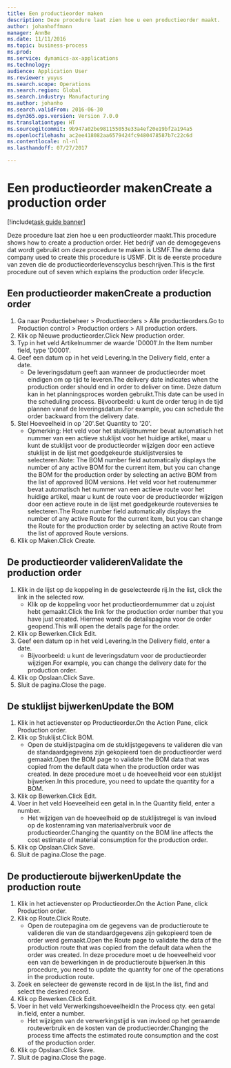 ```yaml
--- 
title: Een productieorder maken
description: Deze procedure laat zien hoe u een productieorder maakt.
author: johanhoffmann
manager: AnnBe
ms.date: 11/11/2016
ms.topic: business-process
ms.prod: 
ms.service: dynamics-ax-applications
ms.technology: 
audience: Application User
ms.reviewer: yuyus
ms.search.scope: Operations
ms.search.region: Global
ms.search.industry: Manufacturing
ms.author: johanho
ms.search.validFrom: 2016-06-30
ms.dyn365.ops.version: Version 7.0.0
ms.translationtype: HT
ms.sourcegitcommit: 9b947a02be981155053e33a4ef20e19bf2a194a5
ms.openlocfilehash: ac2ee418082aa6579424fc9480478587b7c22c6d
ms.contentlocale: nl-nl
ms.lasthandoff: 07/27/2017

---
```

# <a name="create-a-production-order"></a><span data-ttu-id="1966a-103">Een productieorder maken</span><span class="sxs-lookup"><span data-stu-id="1966a-103">Create a production order</span></span>

[!include[task guide banner](../../includes/task-guide-banner.md)]

<span data-ttu-id="1966a-104">Deze procedure laat zien hoe u een productieorder maakt.</span><span class="sxs-lookup"><span data-stu-id="1966a-104">This procedure shows how to create a production order.</span></span> <span data-ttu-id="1966a-105">Het bedrijf van de demogegevens dat wordt gebruikt om deze procedure te maken is USMF.</span><span class="sxs-lookup"><span data-stu-id="1966a-105">The demo data company used to create this procedure is USMF.</span></span> <span data-ttu-id="1966a-106">Dit is de eerste procedure van zeven die de productieorderlevenscyclus beschrijven.</span><span class="sxs-lookup"><span data-stu-id="1966a-106">This is the first procedure out of seven which explains the production order lifecycle.</span></span>


## <a name="create-a-production-order"></a><span data-ttu-id="1966a-107">Een productieorder maken</span><span class="sxs-lookup"><span data-stu-id="1966a-107">Create a production order</span></span>
1. <span data-ttu-id="1966a-108">Ga naar Productiebeheer > Productieorders > Alle productieorders.</span><span class="sxs-lookup"><span data-stu-id="1966a-108">Go to Production control > Production orders > All production orders.</span></span>
2. <span data-ttu-id="1966a-109">Klik op Nieuwe productieorder.</span><span class="sxs-lookup"><span data-stu-id="1966a-109">Click New production order.</span></span>
3. <span data-ttu-id="1966a-110">Typ in het veld Artikelnummer de waarde 'D0001'.</span><span class="sxs-lookup"><span data-stu-id="1966a-110">In the Item number field, type 'D0001'.</span></span>
4. <span data-ttu-id="1966a-111">Geef een datum op in het veld Levering.</span><span class="sxs-lookup"><span data-stu-id="1966a-111">In the Delivery field, enter a date.</span></span>
    * <span data-ttu-id="1966a-112">De leveringsdatum geeft aan wanneer de productieorder moet eindigen om op tijd te leveren.</span><span class="sxs-lookup"><span data-stu-id="1966a-112">The delivery date indicates when the production order should end in order to deliver on time.</span></span> <span data-ttu-id="1966a-113">Deze datum kan in het planningsproces worden gebruikt.</span><span class="sxs-lookup"><span data-stu-id="1966a-113">This date can be used in the scheduling process.</span></span> <span data-ttu-id="1966a-114">Bijvoorbeeld: u kunt de order terug in de tijd plannen vanaf de leveringsdatum.</span><span class="sxs-lookup"><span data-stu-id="1966a-114">For example, you can schedule the order backward from the delivery date.</span></span>  
5. <span data-ttu-id="1966a-115">Stel Hoeveelheid in op '20'.</span><span class="sxs-lookup"><span data-stu-id="1966a-115">Set Quantity to '20'.</span></span>
    * <span data-ttu-id="1966a-116">Opmerking: Het veld voor het stuklijstnummer bevat automatisch het nummer van een actieve stuklijst voor het huidige artikel, maar u kunt de stuklijst voor de productieorder wijzigen door een actieve stuklijst in de lijst met goedgekeurde stuklijstversies te selecteren.</span><span class="sxs-lookup"><span data-stu-id="1966a-116">Note: The BOM number field automatically displays the number of any active BOM for the current item, but you can change the BOM for the production order by selecting an active BOM from the list of approved BOM versions.</span></span>    <span data-ttu-id="1966a-117">Het veld voor het routenummer bevat automatisch het nummer van een actieve route voor het huidige artikel, maar u kunt de route voor de productieorder wijzigen door een actieve route in de lijst met goedgekeurde routeversies te selecteren.</span><span class="sxs-lookup"><span data-stu-id="1966a-117">The Route number field automatically displays the number of any active Route for the current item, but you can change the Route for the production order by selecting an active Route from the list of approved Route versions.</span></span>  
6. <span data-ttu-id="1966a-118">Klik op Maken.</span><span class="sxs-lookup"><span data-stu-id="1966a-118">Click Create.</span></span>

## <a name="validate-the-production-order"></a><span data-ttu-id="1966a-119">De productieorder valideren</span><span class="sxs-lookup"><span data-stu-id="1966a-119">Validate the production order</span></span>
1. <span data-ttu-id="1966a-120">Klik in de lijst op de koppeling in de geselecteerde rij.</span><span class="sxs-lookup"><span data-stu-id="1966a-120">In the list, click the link in the selected row.</span></span>
    * <span data-ttu-id="1966a-121">Klik op de koppeling voor het productieordernummer dat u zojuist hebt gemaakt.</span><span class="sxs-lookup"><span data-stu-id="1966a-121">Click the link for the production order number that you have just created.</span></span> <span data-ttu-id="1966a-122">Hiermee wordt de detailspagina voor de order geopend.</span><span class="sxs-lookup"><span data-stu-id="1966a-122">This will open the details page for the order.</span></span>  
2. <span data-ttu-id="1966a-123">Klik op Bewerken.</span><span class="sxs-lookup"><span data-stu-id="1966a-123">Click Edit.</span></span>
3. <span data-ttu-id="1966a-124">Geef een datum op in het veld Levering.</span><span class="sxs-lookup"><span data-stu-id="1966a-124">In the Delivery field, enter a date.</span></span>
    * <span data-ttu-id="1966a-125">Bijvoorbeeld: u kunt de leveringsdatum voor de productieorder wijzigen.</span><span class="sxs-lookup"><span data-stu-id="1966a-125">For example, you can change the delivery date for the production order.</span></span>  
4. <span data-ttu-id="1966a-126">Klik op Opslaan.</span><span class="sxs-lookup"><span data-stu-id="1966a-126">Click Save.</span></span>
5. <span data-ttu-id="1966a-127">Sluit de pagina.</span><span class="sxs-lookup"><span data-stu-id="1966a-127">Close the page.</span></span>

## <a name="update-the-bom"></a><span data-ttu-id="1966a-128">De stuklijst bijwerken</span><span class="sxs-lookup"><span data-stu-id="1966a-128">Update the BOM</span></span>
1. <span data-ttu-id="1966a-129">Klik in het actievenster op Productieorder.</span><span class="sxs-lookup"><span data-stu-id="1966a-129">On the Action Pane, click Production order.</span></span>
2. <span data-ttu-id="1966a-130">Klik op Stuklijst.</span><span class="sxs-lookup"><span data-stu-id="1966a-130">Click BOM.</span></span>
    * <span data-ttu-id="1966a-131">Open de stuklijstpagina om de stuklijstgegevens te valideren die van de standaardgegevens zijn gekopieerd toen de productieorder werd gemaakt.</span><span class="sxs-lookup"><span data-stu-id="1966a-131">Open the BOM page to validate the BOM data that was copied from the default data when the production order was created.</span></span> <span data-ttu-id="1966a-132">In deze procedure moet u de hoeveelheid voor een stuklijst bijwerken.</span><span class="sxs-lookup"><span data-stu-id="1966a-132">In this procedure, you need to update the quantity for a BOM.</span></span>  
3. <span data-ttu-id="1966a-133">Klik op Bewerken.</span><span class="sxs-lookup"><span data-stu-id="1966a-133">Click Edit.</span></span>
4. <span data-ttu-id="1966a-134">Voer in het veld Hoeveelheid een getal in.</span><span class="sxs-lookup"><span data-stu-id="1966a-134">In the Quantity field, enter a number.</span></span>
    * <span data-ttu-id="1966a-135">Het wijzigen van de hoeveelheid op de stuklijstregel is van invloed op de kostenraming van materiaalverbruik voor de productieorder.</span><span class="sxs-lookup"><span data-stu-id="1966a-135">Changing the quantity on the BOM line affects the cost estimate of material consumption for the production order.</span></span>  
5. <span data-ttu-id="1966a-136">Klik op Opslaan.</span><span class="sxs-lookup"><span data-stu-id="1966a-136">Click Save.</span></span>
6. <span data-ttu-id="1966a-137">Sluit de pagina.</span><span class="sxs-lookup"><span data-stu-id="1966a-137">Close the page.</span></span>

## <a name="update-the-production-route"></a><span data-ttu-id="1966a-138">De productieroute bijwerken</span><span class="sxs-lookup"><span data-stu-id="1966a-138">Update the production route</span></span>
1. <span data-ttu-id="1966a-139">Klik in het actievenster op Productieorder.</span><span class="sxs-lookup"><span data-stu-id="1966a-139">On the Action Pane, click Production order.</span></span>
2. <span data-ttu-id="1966a-140">Klik op Route.</span><span class="sxs-lookup"><span data-stu-id="1966a-140">Click Route.</span></span>
    * <span data-ttu-id="1966a-141">Open de routepagina om de gegevens van de productieroute te valideren die van de standaardgegevens zijn gekopieerd toen de order werd gemaakt.</span><span class="sxs-lookup"><span data-stu-id="1966a-141">Open the Route page to validate the data of the production route that was copied from the default data when the order was created.</span></span> <span data-ttu-id="1966a-142">In deze procedure moet u de hoeveelheid voor een van de bewerkingen in de productieroute bijwerken.</span><span class="sxs-lookup"><span data-stu-id="1966a-142">In this procedure, you need to update the quantity for one of the operations in the production route.</span></span>  
3. <span data-ttu-id="1966a-143">Zoek en selecteer de gewenste record in de lijst.</span><span class="sxs-lookup"><span data-stu-id="1966a-143">In the list, find and select the desired record.</span></span>
4. <span data-ttu-id="1966a-144">Klik op Bewerken.</span><span class="sxs-lookup"><span data-stu-id="1966a-144">Click Edit.</span></span>
5. <span data-ttu-id="1966a-145">Voer in het veld Verwerkingshoeveelheid</span><span class="sxs-lookup"><span data-stu-id="1966a-145">In the Process qty.</span></span> <span data-ttu-id="1966a-146">een getal in.</span><span class="sxs-lookup"><span data-stu-id="1966a-146">field, enter a number.</span></span>
    * <span data-ttu-id="1966a-147">Het wijzigen van de verwerkingstijd is van invloed op het geraamde routeverbruik en de kosten van de productieorder.</span><span class="sxs-lookup"><span data-stu-id="1966a-147">Changing the process time affects the estimated route consumption and the cost of the production order.</span></span>  
6. <span data-ttu-id="1966a-148">Klik op Opslaan.</span><span class="sxs-lookup"><span data-stu-id="1966a-148">Click Save.</span></span>
7. <span data-ttu-id="1966a-149">Sluit de pagina.</span><span class="sxs-lookup"><span data-stu-id="1966a-149">Close the page.</span></span>


